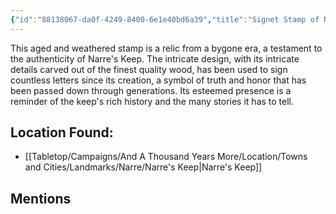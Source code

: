 ```yaml
---
{"id":"88138067-da0f-4249-8400-6e1e40bd6a39","title":"Signet Stamp of Narre's Keep","description":"This aged and weathered stamp is a relic from a bygone era, a testament to the authenticity of Narre's Keep.","publish":true,"date_created":"Thursday, March 2nd 2023, 5:37:09 pm","date_modified":"Wednesday, April 10th 2024, 8:46:21 pm","cssclasses":["mado-heading"],"path":"Tabletop/Campaigns/And A Thousand Years More/Inventory/Misc/Signet Stamp of Narre's Keep.md","permalink":"/tabletop/campaigns/and-a-thousand-years-more/inventory/misc/signet-stamp-of-narre-s-keep/","PassFrontmatter":true}
---
```



This aged and weathered stamp is a relic from a bygone era, a testament to the authenticity of Narre's Keep. The intricate design, with its intricate details carved out of the finest quality wood, has been used to sign countless letters since its creation, a symbol of truth and honor that has been passed down through generations. Its esteemed presence is a reminder of the keep's rich history and the many stories it has to tell.

## Location Found:

- [[Tabletop/Campaigns/And A Thousand Years More/Location/Towns and Cities/Landmarks/Narre/Narre's Keep\|Narre's Keep]]

## Mentions


